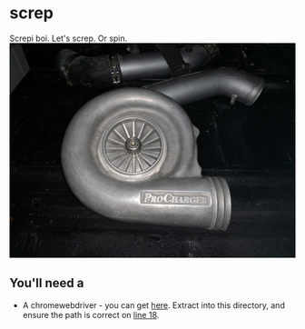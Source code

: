 # screp

Screpi boi. Let's screp. Or spin.
![Image](spin.jpg)

## You'll need a

- A chromewebdriver - you can get [here](https://chromedriver.chromium.org/downloads). Extract into this directory, and ensure the path is correct on [line 18](https://github.com/GerardWalsh/screp/blob/cfab40d4e2968084c3e42c37c946bb3708034d20/screp.py#L11).
